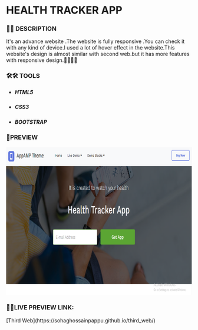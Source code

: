 # HEALTH TRACKER APP

<h3> 📝📝 DESCRIPTION</h3>
  
<p>It's an advance website .The website is fully responsive .You can check it with any kind of device.I used a lot of hover effect in the website.This website's design is almost similar with second web.but it has more features with responsive design.🙆‍♂️🙆‍♂️</p>

<h3>🛠🛠 TOOLS</h3>
<ul>
  <li><h5>HTML5</h5></li>
  <li><h5>CSS3</h5></li>
  <li><h5>BOOTSTRAP</h5></li>
</ul>
  
### 🎨PREVIEW 
<img src="img/third.png" height="400" width="1200"/>

 <h3>🔗🔗LIVE PREVIEW LINK:</h3>
[Third Web](https://sohaghossainpappu.github.io/third_web/)
